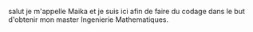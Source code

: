 salut je m'appelle Maika et je suis ici afin de faire du codage dans le but d'obtenir mon master Ingenierie Mathematiques.
